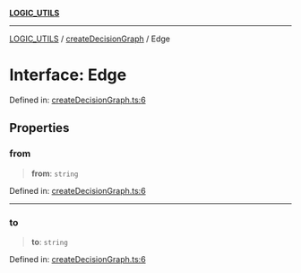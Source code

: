 [**LOGIC_UTILS**](../../README.md)

***

[LOGIC_UTILS](../../README.md) / [createDecisionGraph](../README.md) / Edge

# Interface: Edge

Defined in: [createDecisionGraph.ts:6](https://github.com/dailker/everyutil/blob/7c30ec40bbb398255a9be572db0a537e8bcb9c11/src/logic/createDecisionGraph.ts#L6)

## Properties

### from

> **from**: `string`

Defined in: [createDecisionGraph.ts:6](https://github.com/dailker/everyutil/blob/7c30ec40bbb398255a9be572db0a537e8bcb9c11/src/logic/createDecisionGraph.ts#L6)

***

### to

> **to**: `string`

Defined in: [createDecisionGraph.ts:6](https://github.com/dailker/everyutil/blob/7c30ec40bbb398255a9be572db0a537e8bcb9c11/src/logic/createDecisionGraph.ts#L6)
